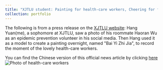 ```yaml
---
title: "XJTLU student: Painting for health-care workers, Cheering for fighting against the COVID-19"
collection: portfolio
---
```


The following is from a press release on the [XJTLU website](https://www.xjtlu.edu.cn/zh/): Hang Yuan(me), a sophomore at XJTLU, saw a photo of his roommate Haoran Wu as an epidemic prevention volunteer in his social media. Then Hang used it as a model to create a painting overnight, named "Bai Yi Zhi Jia", to record the moment of the lovely health-care workers.

You can find the Chinese version of this official news article by clicking [here](https://www.xjtlu.edu.cn/zh/news/2022/4%E6%9C%88/xuezihuaxiangkangyi)
![Photo of health-care workers](https://user-images.githubusercontent.com/98693538/162162503-70233a88-14df-4335-bffc-fcb0778b121b.png)
